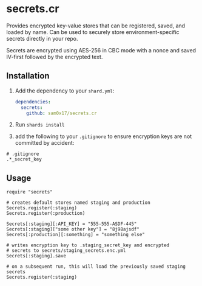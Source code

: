 # secrets.cr

Provides encrypted key-value stores that can be registered, saved, and loaded
by name. Can be used to securely store environment-specific secrets directly
in your repo.

Secrets are encrypted using AES-256 in CBC mode with a nonce and saved IV-first
followed by the encrypted text.

## Installation

1. Add the dependency to your `shard.yml`:

   ```yaml
   dependencies:
     secrets:
       github: sam0x17/secrets.cr
   ```

2. Run `shards install`
3. add the following to your `.gitignore` to ensure encryption keys
   are not committed by accident:
```
# .gitignore
.*_secret_key
```

## Usage

```crystal
require "secrets"

# creates default stores named staging and production
Secrets.register(:staging)
Secrets.register(:production)

Secrets[:staging][:API_KEY] = "555-555-ASDF-445"
Secrets[:staging]["some other key"] = "8j98ajsdf"
Secrets[:production][:something] = "something else"

# writes encryption key to .staging_secret_key and encrypted
# secrets to secrets/staging_secrets.enc.yml
Secrets[:staging].save

# on a subsequent run, this will load the previously saved staging secrets
Secrets.register(:staging)
```
